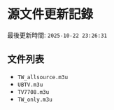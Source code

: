 # 源文件更新記錄

最後更新時間: `2025-10-22 23:26:31`

## 文件列表
- `TW_allsource.m3u`
- `UBTV.m3u`
- `TV7708.m3u`
- `TW_only.m3u`
